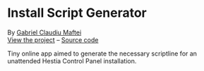 # Install Script Generator

By [Gabriel Claudiu Maftei](https://github.com/gabizz/)  
[View the project](https://gabizz.github.io/hestiacp-scriptline-generator/) – [Source code](https://github.com/gabizz/hestiacp-scriptline-generator)

Tiny online app aimed to generate the necessary scriptline for an unattended Hestia Control Panel installation.
